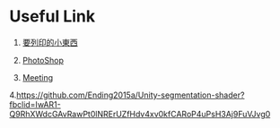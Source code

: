 # Useful Link
1. [要列印的小東西](https://drive.google.com/drive/u/1/folders/1aCkS2f17k_BgT7cNl0hqClTVQfCZwaeV)

2. [PhotoShop](https://drive.google.com/file/d/1B469taas3KJsumnWtWzE-kXyCEc6OIXr/view?usp=sharing)

3. [Meeting](https://hackmd.io/r85xvQpiTaWiHuVqFyMZ0w)


4.https://github.com/Ending2015a/Unity-segmentation-shader?fbclid=IwAR1-Q9RhXWdcGAvRawPt0lNRErUZfHdv4xv0kfCARoP4uPsH3Aj9FuVJvg0
